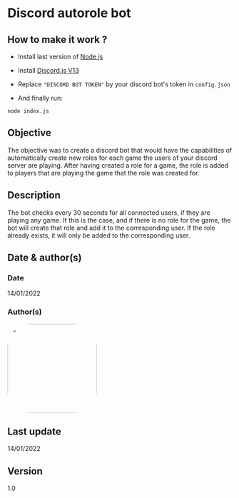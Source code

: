 # Discord autorole bot

## How to make it work ?

* Install last version of [Node js](https://nodejs.org/en/)
* Install [Discord.js V13](https://discord.js.org/#/)
* Replace ```"DISCORD BOT TOKEN"``` by your discord bot's token in ```config.json```

* And finally run:

```
node index.js
```

## Objective

The objective was to create a discord bot that would have the capabilities of automatically create new roles for each game the users of your discord server are playing. After having created a role for a game, the role is added to players that are playing the game that the role was created for. 

## Description

The bot checks every 30 seconds for all connected users, if they are playing any game. If this is the case, and if there is no role for the game, the bot will create that role and add it to the corresponding user. If the role already exists, it will only be added to the corresponding user.

## Date & author(s)

### Date
14/01/2022

### Author(s)
<a href="https://github.com/OWNER/REPO/graphs/contributors">
  <img src="https://avatars.githubusercontent.com/u/52935215?v=4" style="display:inline-block;position:relative;width:200px;height:200px;overflow:hidden;border-radius:50px"/>
</a>

## Last update
14/01/2022

## Version
1.0
